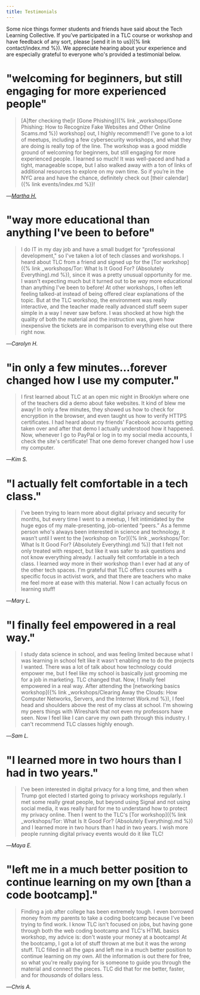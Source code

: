 ```yaml
---
title: Testimonials
---
```


Some nice things former students and friends have said about the Tech Learning Collective. If you&rsquo;ve participated in a TLC course or workshop and have feedback of any sort, please [send it in to us]({% link contact/index.md %}). We appreciate hearing about your experience and are especially grateful to everyone who's provided a testimonial below.

# "welcoming for beginners, but still engaging for more experienced people"

> [A]fter checking the\[ir [Gone Phishing]({% link _workshops/Gone Phishing: How to Recognize Fake Websites and Other Online Scams.md %}) workshop] out, I highly recommend!! I’ve gone to a lot of meetups, including a few cybersecurity workshops, and what they are doing is really top of the line. The workshop was a good middle ground of welcoming for beginners, but still engaging for more experienced people. I learned so much! It was well-paced and had a tight, manageable scope, but I also walked away with a ton of links of additional resources to explore on my own time. So if you’re in the NYC area and have the chance, definitely check out [their calendar]({% link events/index.md %})!

—<cite>[Martha H.](https://artistsguidetocomputation.substack.com/p/as-if-i-had-missed-the-smell-of-hot)</cite>

# "way more educational than anything I've been to before"

> I do IT in my day job and have a small budget for "professional development," so I've taken a lot of tech classes and workshops. I heard about TLC from a friend and signed up for the [Tor workshop]({% link _workshops/Tor: What Is It Good For? (Absolutely Everything).md %}), since it was a pretty unusual opportunity for me. I wasn't expecting much but it turned out to be <em>way</em> more educational than anything I've been to before! At other workshops, I often left feeling talked-at instead of being offered clear explanations of the topic. But at the TLC workshop, the environment was really interactive, and the teacher made really advanced stuff seem super simple in a way I never saw before. I was shocked at how high the quality of both the material and the instruction was, given how inexpensive the tickets are in comparison to everything else out there right now.

—<cite>Carolyn H.</cite>

# "in only a few minutes…forever changed how I use my computer."

> I first learned about TLC at an open mic night in Brooklyn where one of the teachers did a demo about fake websites. It kind of blew me away! In only a few minutes, they showed us how to check for encryption in the browser, and even taught us how to verify HTTPS certificates. I had heard about my friends' Facebook accounts getting taken over and after that demo I actually understood how it happened. Now, whenever I go to PayPal or log in to my social media accounts, I check the site's certificate! That one demo forever changed how I use my computer.

—<cite>Kim S.</cite>

# "I actually felt comfortable in a tech class."

> I&rsquo;ve been trying to learn more about digital privacy and security for months, but every time I went to a meetup, I felt intimidated by the huge egos of my male-presenting, job-oriented &ldquo;peers.&rdquo; As a femme person who's always been interested in science and technology, it wasn&rsquo;t until I went to the [workshop on Tor]({% link _workshops/Tor: What Is It Good For? (Absolutely Everything).md %}) that I felt not only treated with respect, but like it was safer to ask questions and not know everything already. I actually felt comfortable in a tech class. I learned <em>way</em> more in their workshop than I ever had at any of the other tech spaces. I'm grateful that TLC offers courses with a specific focus in activist work, and that there are teachers who make me feel more at ease with this material. Now I can actually focus on learning stuff! 

—<cite>Mary L.</cite>

# "I finally feel empowered in a real way."

> I study data science in school, and was feeling limited because what I was learning in school felt like it wasn't enabling me to do the projects I wanted. There was a lot of talk about how technology could empower me, but I feel like my school is basically just grooming me for a job in marketing. TLC changed that. Now, I finally feel empowered in a real way. After attending the [networking basics workshop]({% link _workshops/Clearing Away the Clouds: How Computer Networks, Servers, and the Internet Work.md %}), I feel head and shoulders above the rest of my class at school. I'm showing my peers things with Wireshark that not even my professors have seen. Now I feel like I can carve my own path through this industry. I can't recommend TLC classes highly enough.

—<cite>Sam L.</cite>

# "I learned more in two hours than I had in two years."

> I've been interested in digital privacy for a long time, and then when Trump got elected I started going to privacy workshops regularly. I met some really great people, but beyond using Signal and not using social media, it was really hard for me to understand how to protect my privacy online. Then I went to the TLC's [Tor workshop]({% link _workshops/Tor: What Is It Good For? (Absolutely Everything).md %}) and I learned more in two hours than I had in two years. I wish more people running digital privacy events would do it like TLC!

—<cite>Maya E.</cite>

# "left me in a much better position to continue learning on my own [than a code bootcamp]."

> Finding a job after college has been extremely tough. I even borrowed money from my parents to take a coding bootcamp because I've been trying to find work. I know TLC isn't focused on jobs, but having gone through both the web coding bootcamp and TLC's HTML basics workshop, my advice is: don't waste your money at a bootcamp! At the bootcamp, I got a lot of stuff thrown at me but it was the <em>wrong</em> stuff. TLC filled in all the gaps and left me in a much better position to continue learning on my own. All the information is out there for free, so what you're really paying for is someone to guide you through the material and connect the pieces. TLC did that for me better, faster, and for <em>thousands</em> of dollars less.

—<cite>Chris A.</cite>
